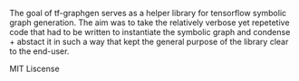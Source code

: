 The goal of tf-graphgen serves as a helper library for tensorflow symbolic graph generation. The aim was to take the relatively verbose yet repetetive code that had to be written to instantiate the symbolic graph and condense + abstact it
in such a way that kept the general purpose of the library clear to the end-user.


MIT Liscense
